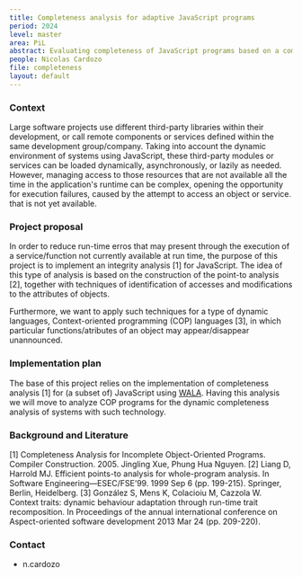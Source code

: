 ```yaml
---
title: Completeness analysis for adaptive JavaScript programs
period: 2024
level: master
area: PiL
abstract: Evaluating completeness of JavaScript programs based on a completeness enhancement of the points-to analysis
people: Nicolas Cardozo
file: completeness
layout: default
---
```


### Context

Large software projects use different third-party libraries within their development, or call remote components or services defined within the same development group/company. Taking into account the dynamic environment of systems using JavaScript, these third-party modules or services can be loaded dynamically, asynchronously, or lazily as needed. However, managing access to those resources that are not available all the time in the application's runtime can be complex, opening the opportunity for execution failures, caused by the attempt to access an object or service. that is not yet available.

### Project proposal

In order to reduce run-time erros that may present through the execution of a service/function not currently available at run time, the purpose of this project is to implement an integrity analysis [1] for JavaScript. The idea of ​​this type of analysis is based on the construction of the point-to analysis [2], together with techniques of identification of accesses and modifications to the attributes of objects.

Furthermore, we want to apply such techniques for a type of dynamic languages, Context-oriented programming (COP) languages [3], in which particular functions/atributes of an object may appear/disappear unannounced.

### Implementation plan

The base of this project relies on the implementation of completeness analysis [1] for (a subset of) JavaScript using [WALA](http://wala.sourceforge.net). Having this analysis we will move to analyze COP programs for the dynamic completeness analysis of systems with such technology.

### Background and Literature

[1] Completeness Analysis for Incomplete Object-Oriented Programs. Compiler Construction. 2005. Jingling Xue, Phung Hua Nguyen.
[2] Liang D, Harrold MJ. Efficient points-to analysis for whole-program analysis. In Software Engineering—ESEC/FSE’99. 1999 Sep 6 (pp. 199-215). Springer, Berlin, Heidelberg.
[3] González S, Mens K, Colacioiu M, Cazzola W. Context traits: dynamic behaviour adaptation through run-time trait recomposition. In Proceedings of the annual international conference on Aspect-oriented software development 2013 Mar 24 (pp. 209-220).

### Contact

- n.cardozo
